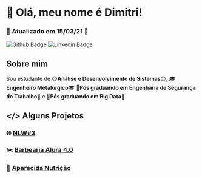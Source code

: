# 👋 Olá, meu nome é Dimitri!

### 📆 Atualizado em 15/03/21 📆

[![Github Badge](https://img.shields.io/badge/-Github-000?style=flat-square&logo=Github&logoColor=white&link=https://github.com/DimitriMll)](https://github.com/DimitriMll)
[![Linkedin Badge](https://img.shields.io/badge/-LinkedIn-blue?style=flat-square&logo=Linkedin&logoColor=white&link=https://www.linkedin.com/in/dimitrimll/)](https://www.linkedin.com/in/dimitrimll/)

## Sobre mim
Sou estudante de 😍**Análise e Desenvolvimento de Sistemas**😍, 🎓**Engenheiro Metalúrgico**🎓 🚧**Pós graduando em Engenharia de Segurança do Trabalho**🚧 e 📁**Pós graduando em Big Data**📁

## ***</>*** Alguns Projetos

### 🌐 [NLW#3](https://github.com/DimitriMll/nlw03)

### ✂️ [Barbearia Alura 4.0](https://github.com/DimitriMll/barbearia-alura-4)

### 🍴 [Aparecida Nutrição](https://github.com/DimitriMll/aparecida-nutricao-js)
